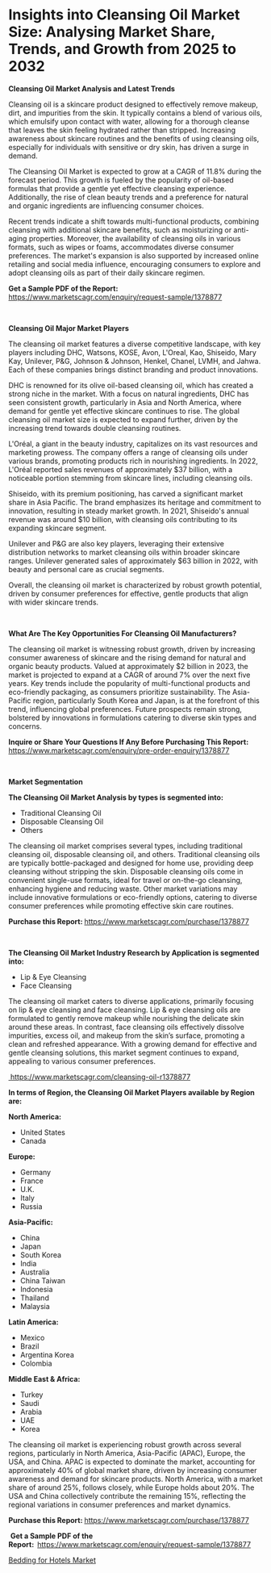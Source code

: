 <p><h1>Insights into Cleansing Oil Market Size: Analysing Market Share, Trends, and Growth from 2025 to 2032</h1></p><p><strong>Cleansing Oil Market Analysis and Latest Trends</strong></p>
<p><p>Cleansing oil is a skincare product designed to effectively remove makeup, dirt, and impurities from the skin. It typically contains a blend of various oils, which emulsify upon contact with water, allowing for a thorough cleanse that leaves the skin feeling hydrated rather than stripped. Increasing awareness about skincare routines and the benefits of using cleansing oils, especially for individuals with sensitive or dry skin, has driven a surge in demand.</p><p>The Cleansing Oil Market is expected to grow at a CAGR of 11.8% during the forecast period. This growth is fueled by the popularity of oil-based formulas that provide a gentle yet effective cleansing experience. Additionally, the rise of clean beauty trends and a preference for natural and organic ingredients are influencing consumer choices.</p><p>Recent trends indicate a shift towards multi-functional products, combining cleansing with additional skincare benefits, such as moisturizing or anti-aging properties. Moreover, the availability of cleansing oils in various formats, such as wipes or foams, accommodates diverse consumer preferences. The market's expansion is also supported by increased online retailing and social media influence, encouraging consumers to explore and adopt cleansing oils as part of their daily skincare regimen.</p></p>
<p><strong>Get a Sample PDF of the Report:&nbsp;</strong> <a href="https://www.marketscagr.com/enquiry/request-sample/1378877?utm_campaign=3224&utm_medium=2&utm_source=Github&utm_content=ia&utm_term=04042025&utm_id=cleansing-oil">https://www.marketscagr.com/enquiry/request-sample/1378877</a></p>
<p>&nbsp;</p>
<p><strong>Cleansing Oil Major Market Players</strong></p>
<p><p>The cleansing oil market features a diverse competitive landscape, with key players including DHC, Watsons, KOSE, Avon, L'Oreal, Kao, Shiseido, Mary Kay, Unilever, P&G, Johnson & Johnson, Henkel, Chanel, LVMH, and Jahwa. Each of these companies brings distinct branding and product innovations.</p><p>DHC is renowned for its olive oil-based cleansing oil, which has created a strong niche in the market. With a focus on natural ingredients, DHC has seen consistent growth, particularly in Asia and North America, where demand for gentle yet effective skincare continues to rise. The global cleansing oil market size is expected to expand further, driven by the increasing trend towards double cleansing routines.</p><p>L'Oréal, a giant in the beauty industry, capitalizes on its vast resources and marketing prowess. The company offers a range of cleansing oils under various brands, promoting products rich in nourishing ingredients. In 2022, L'Oréal reported sales revenues of approximately $37 billion, with a noticeable portion stemming from skincare lines, including cleansing oils.</p><p>Shiseido, with its premium positioning, has carved a significant market share in Asia Pacific. The brand emphasizes its heritage and commitment to innovation, resulting in steady market growth. In 2021, Shiseido's annual revenue was around $10 billion, with cleansing oils contributing to its expanding skincare segment.</p><p>Unilever and P&G are also key players, leveraging their extensive distribution networks to market cleansing oils within broader skincare ranges. Unilever generated sales of approximately $63 billion in 2022, with beauty and personal care as crucial segments.</p><p>Overall, the cleansing oil market is characterized by robust growth potential, driven by consumer preferences for effective, gentle products that align with wider skincare trends.</p></p>
<p>&nbsp;</p>
<p><strong>What Are The Key Opportunities For Cleansing Oil Manufacturers?</strong></p>
<p><p>The cleansing oil market is witnessing robust growth, driven by increasing consumer awareness of skincare and the rising demand for natural and organic beauty products. Valued at approximately $2 billion in 2023, the market is projected to expand at a CAGR of around 7% over the next five years. Key trends include the popularity of multi-functional products and eco-friendly packaging, as consumers prioritize sustainability. The Asia-Pacific region, particularly South Korea and Japan, is at the forefront of this trend, influencing global preferences. Future prospects remain strong, bolstered by innovations in formulations catering to diverse skin types and concerns.</p></p>
<p><strong>Inquire or Share Your Questions If Any Before Purchasing This Report:</strong> <a href="https://www.marketscagr.com/enquiry/pre-order-enquiry/1378877?utm_campaign=3224&utm_medium=2&utm_source=Github&utm_content=ia&utm_term=04042025&utm_id=cleansing-oil">https://www.marketscagr.com/enquiry/pre-order-enquiry/1378877</a></p>
<p>&nbsp;</p>
<p><strong>Market Segmentation</strong></p>
<p><strong>The Cleansing Oil Market Analysis by types is segmented into:</strong></p>
<p><ul><li>Traditional Cleansing Oil</li><li>Disposable Cleansing Oil</li><li>Others</li></ul></p>
<p><p>The cleansing oil market comprises several types, including traditional cleansing oil, disposable cleansing oil, and others. Traditional cleansing oils are typically bottle-packaged and designed for home use, providing deep cleansing without stripping the skin. Disposable cleansing oils come in convenient single-use formats, ideal for travel or on-the-go cleansing, enhancing hygiene and reducing waste. Other market variations may include innovative formulations or eco-friendly options, catering to diverse consumer preferences while promoting effective skin care routines.</p></p>
<p><strong>Purchase this Report:&nbsp;</strong><a href="https://www.marketscagr.com/purchase/1378877?utm_campaign=3224&utm_medium=2&utm_source=Github&utm_content=ia&utm_term=04042025&utm_id=cleansing-oil">https://www.marketscagr.com/purchase/1378877</a></p>
<p>&nbsp;</p>
<p><strong>The Cleansing Oil Market Industry Research by Application is segmented into:</strong></p>
<p><ul><li>Lip & Eye Cleansing</li><li>Face Cleansing</li></ul></p>
<p><p>The cleansing oil market caters to diverse applications, primarily focusing on lip & eye cleansing and face cleansing. Lip & eye cleansing oils are formulated to gently remove makeup while nourishing the delicate skin around these areas. In contrast, face cleansing oils effectively dissolve impurities, excess oil, and makeup from the skin’s surface, promoting a clean and refreshed appearance. With a growing demand for effective and gentle cleansing solutions, this market segment continues to expand, appealing to various consumer preferences.</p></p>
<p><a href="https://www.marketscagr.com/cleansing-oil-r1378877?utm_campaign=3224&utm_medium=2&utm_source=Github&utm_content=ia&utm_term=04042025&utm_id=cleansing-oil">&nbsp;https://www.marketscagr.com/cleansing-oil-r1378877</a></p>
<p><strong>In terms of Region, the Cleansing Oil Market Players available by Region are:</strong></p>
<p>
    <p> <strong> North America: </strong>
        <ul>
            <li>United States</li>
            <li>Canada</li>
        </ul>
        </p> 
    <p> <strong> Europe: </strong>
        <ul>
            <li>Germany</li>
            <li>France</li>
            <li>U.K.</li>
            <li>Italy</li>
            <li>Russia</li>
        </ul>
        </p> 
    <p> <strong> Asia-Pacific: </strong>
        <ul>
            <li>China</li>
            <li>Japan</li>
            <li>South Korea</li>
            <li>India</li>
            <li>Australia</li>
            <li>China Taiwan</li>
            <li>Indonesia</li>
            <li>Thailand</li>
            <li>Malaysia</li>
        </ul>
        </p> 
    <p> <strong> Latin America: </strong>
        <ul>
            <li>Mexico</li>
            <li>Brazil</li>
            <li>Argentina Korea</li>
            <li>Colombia</li>
        </ul>
        </p> 
    <p> <strong> Middle East & Africa: </strong>
        <ul>
            <li>Turkey</li>
            <li>Saudi</li>
            <li>Arabia</li>
            <li>UAE</li>
            <li>Korea</li>
        </ul>
    </p>
    </p>
<p><p>The cleansing oil market is experiencing robust growth across several regions, particularly in North America, Asia-Pacific (APAC), Europe, the USA, and China. APAC is expected to dominate the market, accounting for approximately 40% of global market share, driven by increasing consumer awareness and demand for skincare products. North America, with a market share of around 25%, follows closely, while Europe holds about 20%. The USA and China collectively contribute the remaining 15%, reflecting the regional variations in consumer preferences and market dynamics.</p></p>
<p><strong>Purchase this Report: </strong><a href="https://www.marketscagr.com/purchase/1378877?utm_campaign=3224&utm_medium=2&utm_source=Github&utm_content=ia&utm_term=04042025&utm_id=cleansing-oil">https://www.marketscagr.com/purchase/1378877</a></p>
<p>&nbsp;<strong>Get a Sample PDF of the Report:&nbsp;&nbsp;</strong><a href="https://www.marketscagr.com/enquiry/request-sample/1378877?utm_campaign=3224&utm_medium=2&utm_source=Github&utm_content=ia&utm_term=04042025&utm_id=cleansing-oil">https://www.marketscagr.com/enquiry/request-sample/1378877</a></p>
<p><strong></strong></p>
<p><p><a href="https://github.com/vigoseiler/Market-Research-Report-List-1/blob/main/bedding-for-hotels-market.md?utm_campaign=3224&utm_medium=2&utm_source=Github&utm_content=ia&utm_term=04042025&utm_id=cleansing-oil">Bedding for Hotels Market</a></p></p>